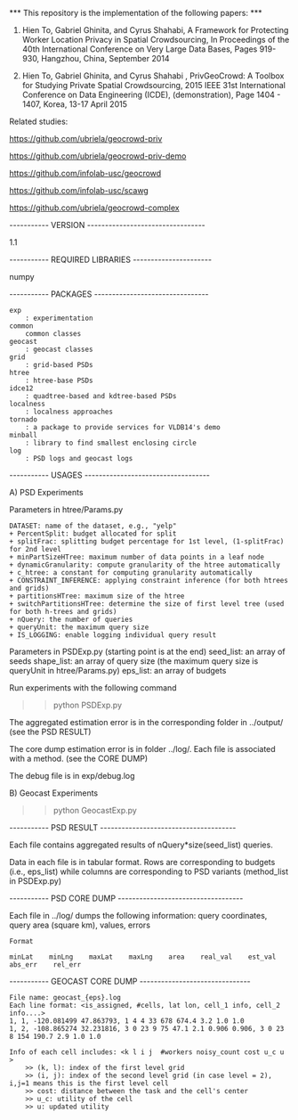 *** This repository is the implementation of the following papers: ***

1) Hien To, Gabriel Ghinita, and Cyrus Shahabi, A Framework for Protecting Worker Location Privacy in Spatial Crowdsourcing, In Proceedings of the 40th International Conference on Very Large Data Bases, Pages 919-930, Hangzhou, China, September 2014

2) Hien To, Gabriel Ghinita, and Cyrus Shahabi , PrivGeoCrowd: A Toolbox for Studying Private Spatial Crowdsourcing, 2015 IEEE 31st International Conference on Data Engineering (ICDE), (demonstration), Page 1404 - 1407, Korea, 13-17 April 2015

Related studies:

https://github.com/ubriela/geocrowd-priv

https://github.com/ubriela/geocrowd-priv-demo

https://github.com/infolab-usc/geocrowd

https://github.com/infolab-usc/scawg

https://github.com/ubriela/geocrowd-complex

----------- VERSION ---------------------------------

1.1

----------- REQUIRED LIBRARIES ----------------------

numpy

----------- PACKAGES --------------------------------

    exp
        : experimentation
    common
        common classes
    geocast
        : geocast classes
    grid
        : grid-based PSDs
    htree
        : htree-base PSDs
    idce12
        : quadtree-based and kdtree-based PSDs
    localness
        : localness approaches
    tornado
        : a package to provide services for VLDB14's demo
    minball
        : library to find smallest enclosing circle
    log
        : PSD logs and geocast logs

----------- USAGES -----------------------------------

A) PSD Experiments

Parameters in htree/Params.py
    
    DATASET: name of the dataset, e.g., "yelp"
    + PercentSplit: budget allocated for split
    + splitFrac: splitting budget percentage for 1st level, (1-splitFrac) for 2nd level
    + minPartSizeHTree: maximum number of data points in a leaf node
    + dynamicGranularity: compute granularity of the htree automatically
    + c_htree: a constant for computing granularity automatically
    + CONSTRAINT_INFERENCE: applying constraint inference (for both htrees and grids)
    + partitionsHTree: maximum size of the htree
    + switchPartitionsHTree: determine the size of first level tree (used for both h-trees and grids)
    + nQuery: the number of queries
    + queryUnit: the maximum query size
    + IS_LOGGING: enable logging individual query result

Parameters in PSDExp.py (starting point is at the end)
    seed_list: an array of seeds
    shape_list: an array of query size (the maximum query size is queryUnit in htree/Params.py)
    eps_list: an array of budgets

Run experiments with the following command
>> python PSDExp.py

The aggregated estimation error is in the corresponding folder in ../output/ (see the PSD RESULT)

The core dump estimation error is in folder ../log/. Each file is associated with a method. (see the CORE DUMP)

The debug file is in exp/debug.log

B) Geocast Experiments
>> python GeocastExp.py

----------- PSD RESULT --------------------------------------

Each file contains aggregated results of nQuery*size(seed_list) queries.

Data in each file is in tabular format. Rows are corresponding to budgets (i.e., eps_list) 
while columns are corresponding to PSD variants (method_list in PSDExp.py)

----------- PSD CORE DUMP -----------------------------------

Each file in ../log/ dumps the following information: query coordinates, query area (square km), values,  errors

    Format

    minLat    minLng    maxLat    maxLng    area    real_val    est_val    abs_err    rel_err

----------- GEOCAST CORE DUMP -------------------------------

    File name: geocast_{eps}.log
    Each line format: <is_assigned, #cells, lat lon, cell_1 info, cell_2 info....>
    1, 1, -120.081499 47.863793, 1 4 4 33 678 674.4 3.2 1.0 1.0
    1, 2, -108.865274 32.231816, 3 0 23 9 75 47.1 2.1 0.906 0.906, 3 0 23 8 154 190.7 2.9 1.0 1.0

    Info of each cell includes: <k l i j  #workers noisy_count cost u_c u  >
        >> (k, l): index of the first level grid
        >> (i, j): index of the second level grid (in case level = 2), i,j=1 means this is the first level cell
        >> cost: distance between the task and the cell's center
        >> u_c: utility of the cell
        >> u: updated utility
